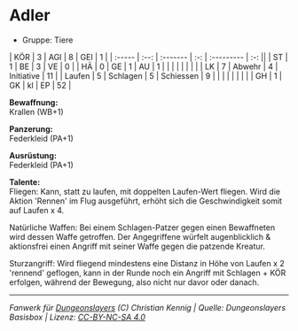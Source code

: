 # Adler  
- Gruppe: Tiere  

| KÖR    | 3 | AGI      | 8  | GEI        | 1  |
| :----- | :--: | :------- | :-: | :--------- | :-: ||
| ST     | 1 | BE       | 3  | VE         | 0  |
| HÄ     | 0 | GE       | 1  | AU         | 1  |
|        |   |          |    |            |    |
| LK     | 7 | Abwehr   | 4  | Initiative | 11 |
| Laufen | 5 | Schlagen | 5  | Schiessen  | 9  |
|        |   |          |    |            |    |
| GH     | 1 | GK       | kl | EP         | 52 |


**Bewaffnung:**  
Krallen (WB+1)

**Panzerung:**  
Federkleid (PA+1)

**Ausrüstung:**  
Federkleid (PA+1)

**Talente:**  
Fliegen: Kann, statt zu laufen, mit doppelten Laufen-Wert fliegen. Wird die Aktion 'Rennen' im Flug ausgeführt, erhöht sich die Geschwindigkeit somit auf Laufen x 4.

Natürliche Waffen: Bei einem Schlagen-Patzer gegen einen Bewaffneten wird dessen Waffe getroffen. Der Angegriffene würfelt augenblicklich & aktionsfrei einen Angriff mit seiner Waffe gegen die patzende Kreatur.

Sturzangriff: Wird fliegend mindestens eine Distanz in Höhe von Laufen x 2 'rennend' geflogen, kann in der Runde noch ein Angriff mit Schlagen + KÖR erfolgen, während der Bewegung, also nicht nur davor oder danach.





___
*Fanwerk für [Dungeonslayers](https://www.dungeonslayers.net/) (C) Christian Kennig | Quelle: Dungeonslayers Basisbox | Lizenz: [CC-BY-NC-SA 4.0](https://creativecommons.org/licenses/by-nc-sa/4.0/deed.de)*